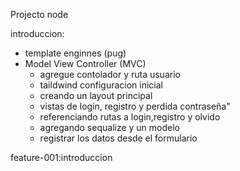 Projecto node

introduccion:

- template enginnes (pug)
- Model View Controller (MVC)
  - agregue contolador y ruta usuario
  - taildwind configuracion inicial
  - creando un layout principal
  - vistas de login, registro y perdida contraseña"
  - referenciando rutas a login,registro y olvido
  - agregando sequalize y un modelo
  - registrar los datos desde el formulario

feature-001:introduccion
